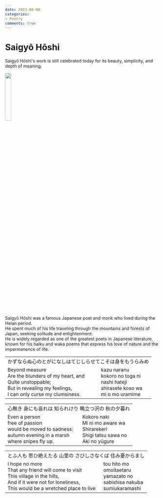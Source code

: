```yaml
---
date: 2023-06-08
categories:
- Poetry
comments: true
---
```

# Saigyō Hōshi


Saigyō Hōshi's work is still celebrated today for its beauty, simplicity, and depth of meaning.   

<img src="/img/saigyo/saigyo.jpg" width="20%">

<!-- more -->
Saigyō Hōshi was a famous Japanese poet and monk who lived during the Heian period.  
He spent much of his life traveling through the mountains and forests of Japan, seeking solitude and enlightenment.   
He is widely regarded as one of the greatest poets in Japanese literature, known for his haiku and waka poems that express his love of nature and the impermanence of life.

  



<table>
    <tr><td colspan="2">かずならぬ心のとがになしはてじしらせてこそは身をもうらみめ</td></tr>
    <tr>
    <td>Beyond measure<br/>
        Are the blunders of my heart, and<br/>
        Quite unstoppable;<br/>
        But in revealing my feelings,<br/>
        I can only curse my clumsiness.
    </td>
    <td>
        kazu naranu<br/>
        kokoro no toga ni<br/>
        nashi hateji<br/>
        shirasete koso wa<br/>
        mi o mo uramime
    </td>
    </tr>
</table>



<table>
    <tr><td colspan="2">心無き 身にも哀れは 知られけり 鴫立つ沢の 秋の夕暮れ</td></tr>
    <tr>
    <td>Even a person<br>free of passion<br>would be moved to sadness:<br>autumn evening in a marsh<br>where snipes fly up.</td>
    <td>Kokoro naki<br>Mi ni mo aware wa<br>Shirarekeri<br>Shigi tatsu sawa no<br>Aki no yūgure</td>
    </tr>
</table>

<table>
    <tr><td colspan="2">とふ人も
思ひ絶えたる
山里の
さびしさなくば
住み憂からまし</td></tr>
    <tr>
        <td>
            I hope no more<br>
            That any friend will come to visit<br>
            This village in the hills,<br>
            And if it were not for loneliness,<br>
            This would be a wretched place to live
        </td>
<td>tou hito mo <br> omoitaetaru <br> yamazato no <br> sabishisa nakuba <br> sumiukaramashi</td>
</tr>

</table>



  



